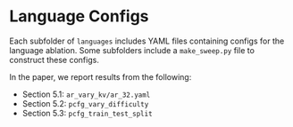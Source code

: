 # Language Configs

Each subfolder of `languages` includes YAML files containing configs for the language ablation. Some subfolders include a `make_sweep.py` file to construct these configs.

In the paper, we report results from the following:
* Section 5.1: `ar_vary_kv/ar_32.yaml`
* Section 5.2: `pcfg_vary_difficulty`
* Section 5.3: `pcfg_train_test_split`